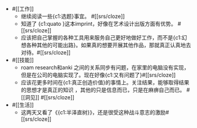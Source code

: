 - #[[工作]]
    - 继续阅读一些{c1:选题}事宜。 #[[srs/cloze]]
    - 知道了 {c1:quato }这本imprint，好像在艺术设计出版方面有优势。 #[[srs/cloze]]
    - 应该把自己掌握的各种工具用来服务自己更好地做好工作，而不是{c1:幻想各种其他的可能出路}。如果真的想要开展其他作品，那就真正认真地去对待。#[[srs/cloze]]
- #[[技能]]
    - roam research和anki 之间的关系同步有问题，在家里的电脑没有实现，但是在公司的电脑实现了。现在好像{c1:又有问题了}#[[srs/cloze]]
    - 应该花更多时间在{c1:真正创造价值}的事情上。关注结果，能够取得结果的思想才是真正的知识 ，其他的只是信息而已，只是在麻痹自己而已。 #[[洞见]] #[[srs/cloze]]
- #[[生活]]
    - 这两天又看了《{c1:半泽直树}》，还是很受这种战斗意志的激励#[[srs/cloze]]
